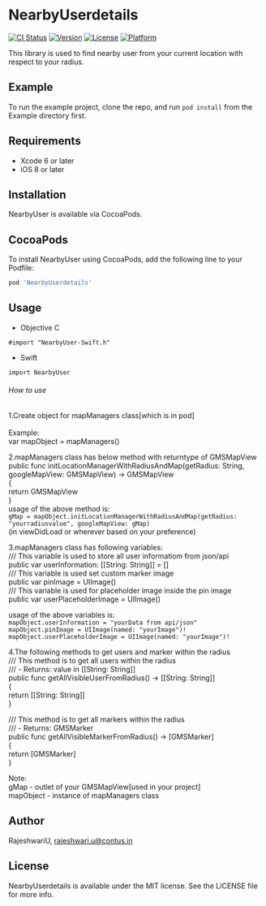 # NearbyUserdetails

[![CI Status](https://img.shields.io/travis/RajeshwariU/NearbyUserdetails.svg?style=flat)](https://travis-ci.org/RajeshwariU/NearbyUserdetails)
[![Version](https://img.shields.io/cocoapods/v/NearbyUserdetails.svg?style=flat)](https://cocoapods.org/pods/NearbyUserdetails)
[![License](https://img.shields.io/cocoapods/l/NearbyUserdetails.svg?style=flat)](https://cocoapods.org/pods/NearbyUserdetails)
[![Platform](https://img.shields.io/cocoapods/p/NearbyUserdetails.svg?style=flat)](https://cocoapods.org/pods/NearbyUserdetails)

This library is used to find nearby user from your current location with respect to your radius.

## Example

To run the example project, clone the repo, and run `pod install` from the Example directory first.

## Requirements

- Xcode 6 or later
- iOS 8 or later

## Installation

NearbyUser is available via CocoaPods. 

## CocoaPods

To install NearbyUser using CocoaPods, add the following line to your Podfile:

```ruby
pod 'NearbyUserdetails'
```
## Usage

- Objective C

`#import "NearbyUser-Swift.h"`

- Swift

`import NearbyUser`

###### How to use

1.Create object for mapManagers class[which is in pod] <br />  
Example: <br />
var mapObject = mapManagers() 

2.mapManagers class has below method with returntype of GMSMapView<br />
public func initLocationManagerWithRadiusAndMap(getRadius: String, googleMapView: GMSMapView) -> GMSMapView<br />
{<br />
    return GMSMapView<br />
}<br />
usage of the above method is:<br />
`gMap = mapObject.initLocationManagerWithRadiusAndMap(getRadius: "yourradiusvalue", googleMapView: gMap)`<br />
(in viewDidLoad or wherever based on your preference)

3.mapManagers class has following variables:<br />
/// This variable is used to store all user informatiom from json/api<br />
public var userInformation: [[String: String]] = []<br />
/// This variable is used set custom marker image<br />
public var pinImage = UIImage()<br />
/// This variable is used for placeholder image inside the pin image <br />
public var userPlaceholderImage = UIImage()

usage of the above variables is:<br />
`mapObject.userInformation = "yourData from api/json"`<br />
`mapObject.pinImage = UIImage(named: "yourImage")!`<br />
`mapObject.userPlaceholderImage = UIImage(named: "yourImage")!`

4.The following methods to get users and marker within the radius<br />
/// This method is to get all users within the radius<br />
/// - Returns: value in [[String: String]]<br />
 public func getAllVisibleUserFromRadius() -> [[String: String]] <br />
 {<br />
return [[String: String]]<br />
}<br />

/// This method is to get all markers within the radius<br />
/// - Returns: GMSMarker<br />
 public func getAllVisibleMarkerFromRadius() -> [GMSMarker]<br />
 {<br />
return  [GMSMarker]<br />
}

Note:<br />
gMap - outlet of your GMSMapView[used in your project]<br />
mapObject - instance of mapManagers class

## Author

RajeshwariU, rajeshwari.u@contus.in

## License

NearbyUserdetails is available under the MIT license. See the LICENSE file for more info.
